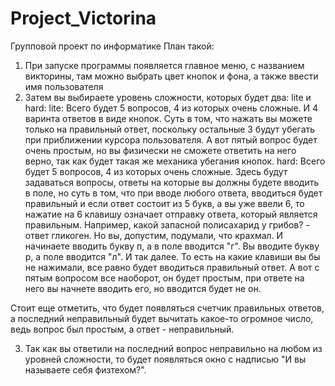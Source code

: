 # Project_Victorina
Групповой проект по информатике
План такой:
1) При запуске программы появляется главное меню, с названием викторины, там можно выбрать цвет кнопок и фона, а также ввести имя пользователя
2) Затем вы выбираете уровень сложности, которых будет два: lite и hard:
lite:
Всего будет 5 вопросов, 4 из которых очень сложные. И 4 варинта ответов в виде кнопок. Суть в том, что нажать вы можете только на правильный ответ, поскольку остальные 3 будут убегать при приближении курсора пользователя. А вот пятый вопрос будет очень простым, но вы физически не сможете ответить на него верно, так как будет такая же механика убегания кнопок.
hard:
Всего будет 5 вопросов, 4 из которых очень сложные. Здесь будут задаваться вопросы, ответы на которые вы должны будете вводить в поле, но суть в том, что при вводе любого ответа, вводиться будет правильный и если ответ состоит из 5 букв, а вы уже ввели 6, то нажатие на 6 клавишу означает отправку ответа, который является правильным. Например, какой запасной полисахарид у грибов? - ответ гликоген. Но вы, допустим, подумали, что крахмал. И начинаете вводить букву п, а в поле вводится "г". Вы вводите букву р, а поле вводится "л". И так далее. То есть на какие клавиши вы бы не нажимали, все равно будет вводиться правильный ответ. А вот с пятым вопросом все наоборот, он будет простым, при ответе на него вы начнете вводить его, но вводится будет не он.

Стоит еще отметить, что будет появляться счетчик правильных ответов, а последний неправильный будет вычитать какое-то огромное число, ведь вопрос был простым, а ответ - неправильный.

3) Так как вы ответили на последний вопрос неправильно на любом из уровней сложности, то будет появляться окно с надписью "И вы называете себя физтехом?".
